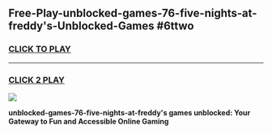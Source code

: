 
## Free-Play-unblocked-games-76-five-nights-at-freddy's-Unblocked-Games #6ttwo
<h3>
<a href="https://news.freeplayer.one?title=unblocked-games-76-five-nights-at-freddy's&ref=8M">CLICK TO PLAY</a></h3>
<hr>

<h3>
<a href="https://news.freeplayer.one?title=unblocked-games-76-five-nights-at-freddy's&ref=8M">CLICK 2 PLAY</a>
  
</h3>

<a href="https://news.freeplayer.one?title=unblocked-games-76-five-nights-at-freddy's&ref=8M"><img src="https://clearcache.store/games.png"></a>


**unblocked-games-76-five-nights-at-freddy's games unblocked: Your Gateway to Fun and Accessible Online Gaming**
